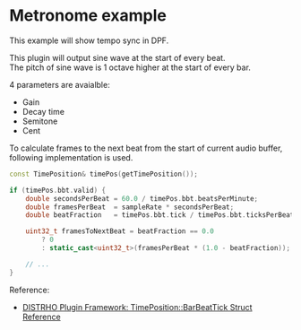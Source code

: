 # Metronome example

This example will show tempo sync in DPF.<br/>

This plugin will output sine wave at the start of every beat.<br/>
The pitch of sine wave is 1 octave higher at the start of every bar.<br/>

4 parameters are avaialble:

- Gain
- Decay time
- Semitone
- Cent

To calculate frames to the next beat from the start of current audio buffer, following implementation is used.<br/>

```c++
const TimePosition& timePos(getTimePosition());

if (timePos.bbt.valid) {
    double secondsPerBeat = 60.0 / timePos.bbt.beatsPerMinute;
    double framesPerBeat  = sampleRate * secondsPerBeat;
    double beatFraction   = timePos.bbt.tick / timePos.bbt.ticksPerBeat;

    uint32_t framesToNextBeat = beatFraction == 0.0
        ? 0
        : static_cast<uint32_t>(framesPerBeat * (1.0 - beatFraction));

    // ...
}
```

Reference:
- [DISTRHO Plugin Framework: TimePosition::BarBeatTick Struct Reference](https://distrho.github.io/DPF/structTimePosition_1_1BarBeatTick.html)
